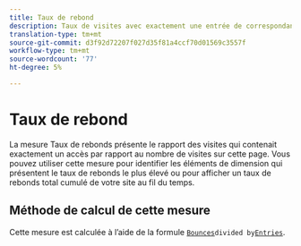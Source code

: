 ```yaml
---
title: Taux de rebond
description: Taux de visites avec exactement une entrée de correspondance.
translation-type: tm+mt
source-git-commit: d3f92d72207f027d35f81a4ccf70d01569c3557f
workflow-type: tm+mt
source-wordcount: '77'
ht-degree: 5%

---
```



# Taux de rebond

La mesure Taux de rebonds présente le rapport des visites qui contenait exactement un accès par rapport au nombre de visites sur cette page. Vous pouvez utiliser cette mesure pour identifier les éléments de dimension qui présentent le taux de rebonds le plus élevé ou pour afficher un taux de rebonds total cumulé de votre site au fil du temps.

## Méthode de calcul de cette mesure

Cette mesure est calculée à l’aide de la formule [`Bounces`](bounces.md)` divided by `[`Entries`](entries.md).
